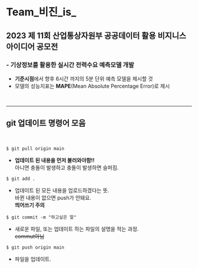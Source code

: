 # Team_비진_is_
## 2023 제 11회 산업통상자원부 공공데이터 활용 **비지니스** 아이디어 공모전
### - 기상정보를 활용한 실시간 전력수요 예측모델 개발
-  **기준시점**에서 향후 6시간 까지의 5분 단위 예측 모델을 제시할 것
 - 모델의 성능지표는 **MAPE**(Mean Absolute Percentage Error)로 제시
<br>

---

## git 업데이트 명령어 모음
<br>

```
$ git pull origin main
```
- **업데이트 된 내용을 먼저 불러와야함!!**
<br>아니면 충돌이 발생하고 충돌이 발생하면 슬퍼짐.

```
$ git add .
```
- 업데이트 된 모든 내용을 업로드하겠다는 뜻.
<br>바뀐 내용이 없으면 push가 안돼요. 
<br>**띄어쓰기 주의**
```
$ git commit -m "하고싶은 말"
```
- 새로운 파일, 또는 업데이트 하는 파일의 설명을 적는 과정.
<br>~~commut아님~~
```
$ git push origin main
```
- 파일을 업데이트.

